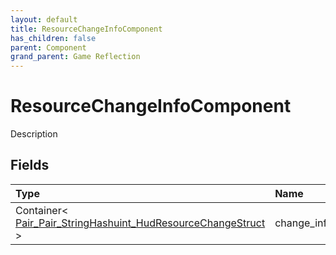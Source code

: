 ```yaml
---
layout: default
title: ResourceChangeInfoComponent
has_children: false
parent: Component
grand_parent: Game Reflection
---
```

# ResourceChangeInfoComponent
Description 

## Fields

| Type | Name |
|:----------|:--------------|
| Container< [Pair_Pair_StringHashuint_HudResourceChangeStruct](/riftbreaker-wiki/docs/game-reflection/classes/pair__pair__string_hashuint__hud_resource_change_struct/) > | change_info |

